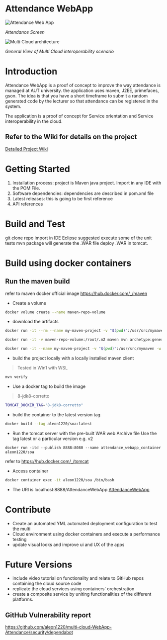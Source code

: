 # Attendance WebApp

![Attendance Web App](https://github.com/aleon1220/multi-cloud-AttendWebApp/wiki/images/2018/05/random-code-generation.png)

_Attendance Screen_

![Multi Cloud architecture](https://imgur.com/LDVqx71.jpg)

_General View of Multi Cloud interoperability scenario_

# Introduction
Attendance WebApp is a proof of concept to improve the way attendance is managed at AUT university. the application uses maven, J2EE, primefaces, gson.
The idea is that you have a short timeframe to submit a random generated code by the lecturer so that attendance can be registered in the system.


The application is a proof of concept for Service orientation and Service interoperability in the cloud.

## Refer to the Wiki for details on the project
[Detailed Project Wiki][95f44386]

  [95f44386]: https://github.com/aleon1220/multi-cloud-AttendWebApp/wiki/4-Architecture-and-Technical-Design "Project Wiki"

# Getting Started
1.	Installation process: project is Maven java project. Import in any IDE with the POM File.
2.	Software dependencies: dependencies are described in pom.xml file
3.	Latest releases: this is going to be first reference
4.	API references

# Build and Test
git clone repo
import in IDE Eclipse suggested
execute some of the unit tests
mvn package will generate the .WAR file
deploy .WAR in tomcat.


# Build using docker containers
## Run the maven build
refer to maven docker official image https://hub.docker.com/_/maven 



- Create a volume
``` bash
docker volume create --name maven-repo-volume
```

- download the artifacts
``` bash
docker run -it --rm --name my-maven-project -v "$(pwd)":/usr/src/mymaven -w /usr/src/mymaven maven:3.3-jdk-8 mvn clean install

docker run -it -v maven-repo-volume:/root/.m2 maven mvn archetype:generate # will download artifacts

docker run -it --name my-maven-project -v "$(pwd)":/usr/src/mymaven -w /usr/src/mymaven maven:3.3-jdk-8 mvn clean install

```

- build the project locally with a locally installed maven client
> Tested in Win1 with WSL
``` bash
mvn verify
```
- Use a docker tag to build the image
> 8-jdk8-corretto

``` bash
TOMCAT_DOCKER_TAG="8-jdk8-corretto"
```
- build the container to the latest version tag
``` bash
docker build --tag aleon1220/soa:latest
```

- Run the tomcat server with the pre-built WAR web Archive file
Use the tag latest or a particular version e.g. v2
```
docker run -itd --publish 8888:8080 --name attendance_webapp_container aleon1220/soa
```

refer to https://hub.docker.com/_/tomcat

- Access container
``` bash
docker container exec -it aleon1220/soa /bin/bash
```

- The URl is localhost:8888/AttendanceWebApp 
[AttendanceWebApp](localhost:8888/AttendanceWebApp)

# Contribute
* Create an automated YML automated deployment configuration to test the multi
* Cloud environment using docker containers and execute a performance testing
* update visual looks and improve ui and UX of the apps

# Future Versions
* include video tutorial on functionality and relate to GitHub repos containing the cloud source code
* replicate the cloud services using containers' orchestration
* create a composite service by uniting functionalities of the different platforms.

## GitHub Vulnerability report
https://github.com/aleon1220/multi-cloud-WebApp-Attendance/security/dependabot
